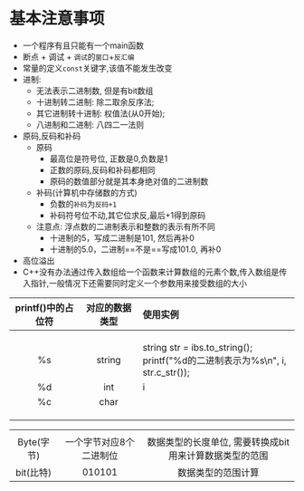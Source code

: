 # 基本注意事项

+ 一个程序有且只能有一个main函数
+ 断点 + 调试 + `调试`的`窗口`+`反汇编`
+ 常量的定义`const`关键字,该值不能发生改变
+ 进制: 
  + 无法表示二进制数, 但是有bit数组
  + 十进制转二进制: 除二取余反序法;
  + 其它进制转十进制: 权值法(从0开始);
  + 八进制和二进制: 八四二一法则
+ 原码,反码和补码
  + 原码
    + 最高位是符号位, 正数是0,负数是1
    + 正数的原码,反码和补码都相同
    + 原码的数值部分就是其本身绝对值的二进制数
  + 补码(计算机中存储数的方式)
    + 负数的`补码`为`反码+1`
    + 补码符号位不动,其它位求反,最后+1得到原码
  + 注意点: 浮点数的二进制表示和整数的表示有所不同
    + 十进制的5，写成二进制是101, 然后再补0
    + 十进制的5.0，二进制==不是==写成101.0, 再补0 
+ 高位溢出
+ C++没有办法通过传入数组给一个函数来计算数组的元素个数,传入数组是传入指针,一般情况下还需要同时定义一个参数用来接受数组的大小

| printf()中的占位符 | 对应的数据类型 | 使用实例                                                     |
| :----------------: | :------------: | :----------------------------------------------------------- |
|                    |                |                                                              |
|                    |                |                                                              |
|                    |                |                                                              |
|         %s         |     string     | string str = ibs.to_string(); <br />printf("%d的二进制表示为%s\n", i, str.c_str()); |
|         %d         |      int       | i                                                            |
|         %c         |      char      |                                                              |
|                    |                |                                                              |
|                    |                |                                                              |
|                    |                |                                                              |

|            |                         |                                                         |
| :--------: | :---------------------: | :-----------------------------------------------------: |
|            |                         |                                                         |
| Byte(字节) | 一个字节对应8个二进制位 | 数据类型的长度单位, 需要转换成bit用来计算数据类型的范围 |
| bit(比特)  |         010101          |                   数据类型的范围计算                    |

